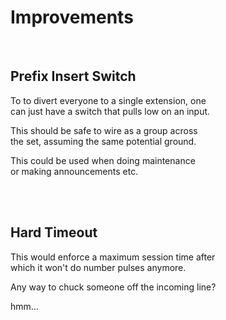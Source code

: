 
# Improvements

<br>

## Prefix Insert Switch

To to divert everyone to a single extension, one<br>
can just have a switch that pulls low on an input.

This should be safe to wire as a group across <br>
the set, assuming the same potential ground.

This could be used when doing maintenance <br>
or making announcements etc.

<br>
<br>

## Hard Timeout

This would enforce a maximum session time after <br>
which it won't do number pulses anymore.

Any way to chuck someone off the incoming line?

hmm...

<br>